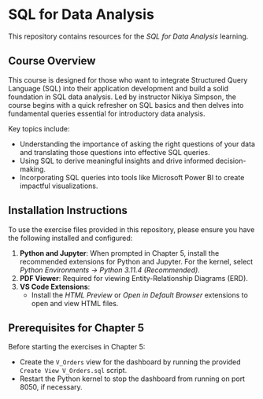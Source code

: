 # SQL for Data Analysis

This repository contains resources for the *SQL for Data Analysis* learning.

## Course Overview
This course is designed for those who want to integrate Structured Query Language (SQL) into their application development and build a solid foundation in SQL data analysis. Led by instructor Nikiya Simpson, the course begins with a quick refresher on SQL basics and then delves into fundamental queries essential for introductory data analysis. 

Key topics include:
- Understanding the importance of asking the right questions of your data and translating those questions into effective SQL queries.
- Using SQL to derive meaningful insights and drive informed decision-making.
- Incorporating SQL queries into tools like Microsoft Power BI to create impactful visualizations.

## Installation Instructions
To use the exercise files provided in this repository, please ensure you have the following installed and configured:

1. **Python and Jupyter**: When prompted in Chapter 5, install the recommended extensions for Python and Jupyter. For the kernel, select *Python Environments -> Python 3.11.4 (Recommended)*.
2. **PDF Viewer**: Required for viewing Entity-Relationship Diagrams (ERD).
3. **VS Code Extensions**: 
   - Install the *HTML Preview* or *Open in Default Browser* extensions to open and view HTML files.

## Prerequisites for Chapter 5
Before starting the exercises in Chapter 5:
- Create the `V_Orders` view for the dashboard by running the provided `Create View V_Orders.sql` script.
- Restart the Python kernel to stop the dashboard from running on port 8050, if necessary.
